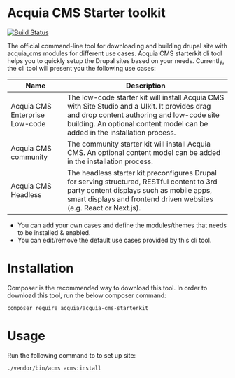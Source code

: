 # Acquia CMS Starter toolkit
[![Build Status](https://github.com/acquia/acquia-cms-starterkit/actions/workflows/acms.yml/badge.svg)](https://github.com/acquia/acquia-cms-starterkit)

The official command-line tool for downloading and building drupal site with acquia_cms modules for different use cases.
Acquia CMS starterkit cli tool helps you to quickly setup the Drupal sites based on your needs. Currently, the cli tool
will present you the following use cases:

| Name  | Description |
| ------------- | ------------- |
| Acquia CMS Enterprise Low-code | The low-code starter kit will install Acquia CMS with Site Studio and a UIkit. It provides drag and drop content authoring and low-code site building. An optional content model can be added in the installation process.  |
| Acquia CMS community  | The community starter kit will install Acquia CMS. An optional content model can be added in the installation process.  |
| Acquia CMS Headless  | The headless starter kit preconfigures Drupal for serving structured, RESTful content to 3rd party content displays such as mobile apps, smart displays and frontend driven websites (e.g. React or Next.js).  |
- You can add your own cases and define the modules/themes that needs to be installed & enabled.
- You can edit/remove the default use cases provided by this cli tool.

# Installation
Composer is the recommended way to download this tool. In order to download this tool, run the below composer command:
```
composer require acquia/acquia-cms-starterkit
```

# Usage

Run the following command to to set up site:
```
./vendor/bin/acms acms:install
```
